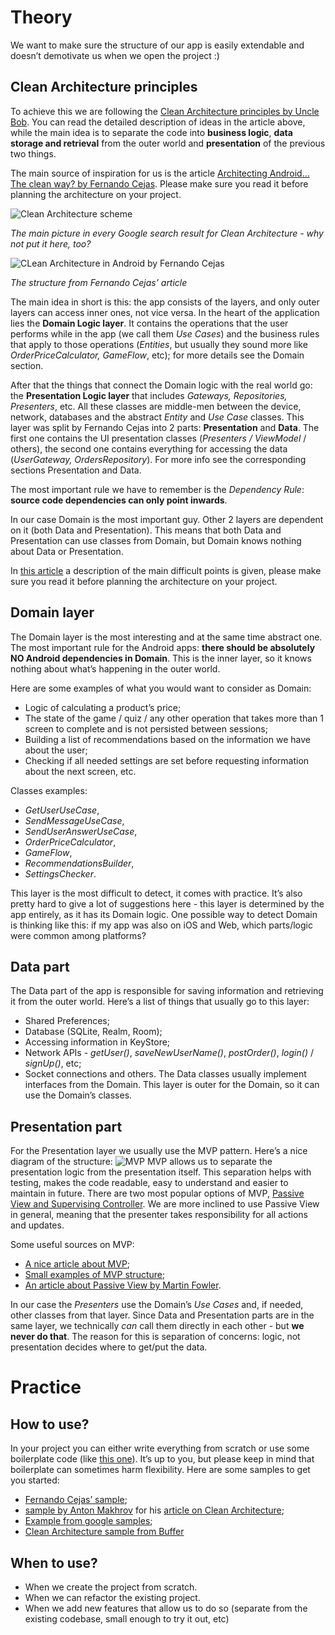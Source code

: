 # Theory
We want to make sure the structure of our app is easily extendable and doesn’t demotivate us when we open the project :)
## Clean Architecture principles
To achieve this we are following the [Clean Architecture principles by Uncle Bob](https://8thlight.com/blog/uncle-bob/2012/08/13/the-clean-architecture.html). You can read the detailed description of ideas in the article above, while the main idea is to separate the code into **business logic**, **data storage and retrieval** from the outer world and **presentation** of the previous two things.

The main source of inspiration for us is the article [Architecting Android… The clean way? by Fernando Cejas](https://fernandocejas.com/2014/09/03/architecting-android-the-clean-way/). Please make sure you read it before planning the architecture on your project.

![Clean Architecture scheme](https://8thlight.com/blog/assets/posts/2012-08-13-the-clean-architecture/CleanArchitecture-8d1fe066e8f7fa9c7d8e84c1a6b0e2b74b2c670ff8052828f4a7e73fcbbc698c.jpg)

*The main picture in every Google search result for Clean Architecture - why not put it here, too?*

![CLean Architecture in Android by Fernando Cejas](https://fernandocejas.com/assets/migrated/clean_architecture1.png)

*The structure from Fernando Cejas’ article*

The main idea in short is this: the app consists of the layers, and only outer layers can access inner ones, not vice versa. 
In the heart of the application lies the **Domain Logic layer**. It contains the operations that the user performs while in the app (we call them *Use Cases*) and the business rules that apply to those operations (*Entities*, but usually they sound more like *OrderPriceCalculator, GameFlow*, etc); for more details see the Domain section.

After that the things that connect the Domain logic with the real world go: the **Presentation Logic layer** that includes *Gateways, Repositories, Presenters*, etc. All these classes are middle-men between the device, network, databases and the abstract *Entity* and *Use Case* classes. This layer was split by Fernando Cejas into 2 parts: **Presentation** and **Data**. The first one contains the UI presentation classes (*Presenters / ViewModel* / others), the second one contains everything for accessing the data (*UserGateway, OrdersRepository*). For more info see the corresponding sections Presentation and Data.

The most important rule we have to remember is the *Dependency Rule*: **source code dependencies can only point inwards**.

In our case Domain is the most important guy. Other 2 layers are dependent on it (both Data and Presentation). This means that both Data and Presentation can use classes from Domain, but Domain knows nothing about Data or Presentation.

In [this article](https://habrahabr.ru/company/mobileup/blog/335382/) a description of the main difficult points is given, please make sure you read it before planning the architecture on your project.

## Domain layer
The Domain layer is the most interesting and at the same time abstract one. The most important rule for the Android apps: **there should be absolutely NO Android dependencies in Domain**. This is the inner layer, so it knows nothing about what’s happening in the outer world.

Here are some examples of what you would want to consider as Domain:
* Logic of calculating a product’s price;
* The state of the game / quiz / any other operation that takes more than 1 screen to complete and is not persisted between sessions;
* Building a list of recommendations based on the information we have about the user;
* Checking if all needed settings are set before requesting information about the next screen, etc.

Classes examples:
* *GetUserUseCase*,
* *SendMessageUseCase*,
* *SendUserAnswerUseCase*,
* *OrderPriceCalculator*,
* *GameFlow*,
* *RecommendationsBuilder*,
* *SettingsChecker*.

This layer is the most difficult to detect, it comes with practice. It’s also pretty hard to give a lot of suggestions here - this layer is determined by the app entirely, as it has its Domain logic. 
One possible way to detect Domain is thinking like this: if my app was also on iOS and Web, which parts/logic were common among platforms?
## Data part
The Data part of the app is responsible for saving information and retrieving it from the outer world. Here’s a list of things that usually go to this layer:
* Shared Preferences;
* Database (SQLite, Realm, Room);
* Accessing information in KeyStore;
* Network APIs - *getUser()*, *saveNewUserName()*, *postOrder()*, *login()* / *signUp()*, etc;
* Socket connections and others.
The Data classes usually implement interfaces from the Domain. This layer is outer for the Domain, so it can use the Domain’s classes. 
## Presentation part
For the Presentation layer we usually use the MVP pattern. Here’s a nice diagram of the structure:
![MVP](https://cdn-images-1.medium.com/max/1024/1*wXX8ipcYFeMqQBENMqM8xA.png)
MVP allows us to separate the presentation logic from the presentation itself. This separation helps with testing, makes the code readable, easy to understand and easier to maintain in future.
There are two most popular options of MVP, [Passive View and Supervising Controller](https://msdn.microsoft.com/en-us/library/ff709839.aspx). We are more inclined to use Passive View in general, meaning that the presenter takes responsibility for all actions and updates.

Some useful sources on MVP:
* [A nice article about MVP](http://engineering.remind.com/android-code-that-scales/);
* [Small examples of MVP structure](https://android.jlelse.eu/presentation-model-and-passive-view-in-mvp-the-android-way-fdba56a35b1e);
* [An article about Passive View by Martin Fowler](https://martinfowler.com/eaaDev/PassiveScreen.html).

In our case the *Presenters* use the Domain’s *Use Cases* and, if needed, other classes from that layer. Since Data and Presentation parts are in the same layer, we technically *can* call them directly in each other - but **we never do that**. The reason for this is separation of concerns: logic, not presentation decides where to get/put the data.

# Practice
## How to use?
In your project you can either write everything from scratch or use some boilerplate code (like [this one](https://github.com/bufferapp/android-clean-architecture-boilerplate)). It’s up to you, but please keep in mind that boilerplate can sometimes harm flexibility.
Here are some samples to get you started:
* [Fernando Cejas’ sample](https://github.com/android10/Android-CleanArchitecture);
* [sample by Anton Makhrov](https://github.com/uptechteam/CleanArchExample) for his [article on Clean Architecture](https://blog.uptech.team/clean-architecture-in-android-with-kotlin-rxjava-dagger-2-2fdc7441edfc);
* [Example from google samples](https://github.com/googlesamples/android-architecture/tree/todo-mvp-clean/todoapp);
* [Clean Architecture sample from Buffer](https://github.com/bufferapp/android-clean-architecture-boilerplate)
## When to use?
* When we create the project from scratch.
* When we can refactor the existing project.
* When we add new features that allow us to do so (separate from the existing codebase, small enough to try it out, etc)
